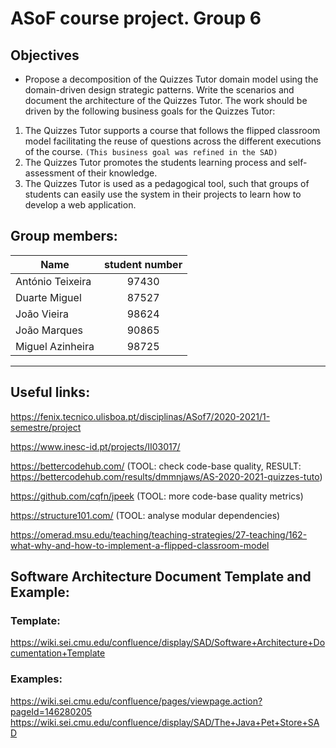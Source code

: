# ASoF course project. Group 6

## Objectives 
- Propose a decomposition of the Quizzes Tutor domain model using the domain-driven design strategic patterns. Write the scenarios and document the architecture of the Quizzes Tutor.
The work should be driven by the following business goals for the Quizzes Tutor:
1. The Quizzes Tutor supports a course that follows the flipped classroom model facilitating the reuse of questions across the different executions of the course. `(This business goal was refined in the SAD)`
2. The Quizzes Tutor promotes the students learning process and self-assessment of their knowledge.
3. The Quizzes Tutor is used as a pedagogical tool, such that groups of students can easily use the system in their projects to learn how to develop a web application.

## Group members:
| Name | student number | 
|----------|:-------------:| 
| António Teixeira | 97430 |
| Duarte Miguel | 87527 |
| João Vieira | 98624 |
| João Marques | 90865 |
| Miguel Azinheira | 98725 |

---
## Useful links:

https://fenix.tecnico.ulisboa.pt/disciplinas/ASof7/2020-2021/1-semestre/project

https://www.inesc-id.pt/projects/II03017/

https://bettercodehub.com/ (TOOL: check code-base quality, RESULT: https://bettercodehub.com/results/dmmnjaws/AS-2020-2021-quizzes-tuto)

https://github.com/cqfn/jpeek (TOOL: more code-base quality metrics)

https://structure101.com/ (TOOL: analyse modular dependencies)

https://omerad.msu.edu/teaching/teaching-strategies/27-teaching/162-what-why-and-how-to-implement-a-flipped-classroom-model

## Software Architecture Document Template and Example:
### Template: 
https://wiki.sei.cmu.edu/confluence/display/SAD/Software+Architecture+Documentation+Template

### Examples:
https://wiki.sei.cmu.edu/confluence/pages/viewpage.action?pageId=146280205
https://wiki.sei.cmu.edu/confluence/display/SAD/The+Java+Pet+Store+SAD



